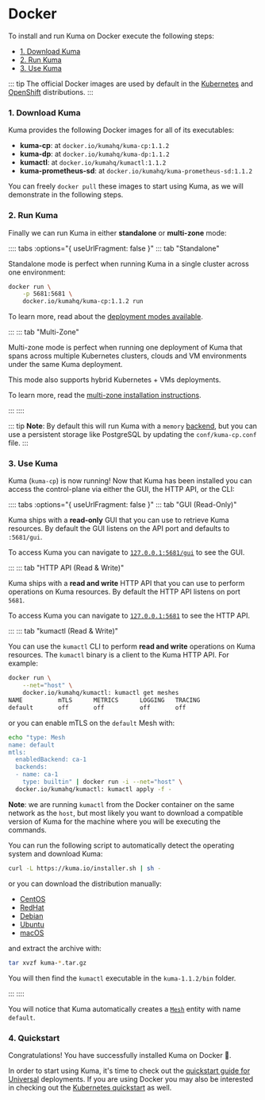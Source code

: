 # Docker

To install and run Kuma on Docker execute the following steps:

* [1. Download Kuma](#_1-download-kuma)
* [2. Run Kuma](#_2-run-kuma)
* [3. Use Kuma](#_3-use-kuma)

::: tip
The official Docker images are used by default in the [Kubernetes](/docs/1.1.2/installation/kubernetes/) and [OpenShift](/docs/1.1.2/installation/openshift/) distributions.
:::

### 1. Download Kuma

Kuma provides the following Docker images for all of its executables:

* **kuma-cp**: at `docker.io/kumahq/kuma-cp:1.1.2`
* **kuma-dp**: at `docker.io/kumahq/kuma-dp:1.1.2`
* **kumactl**: at `docker.io/kumahq/kumactl:1.1.2`
* **kuma-prometheus-sd**: at `docker.io/kumahq/kuma-prometheus-sd:1.1.2`

You can freely `docker pull` these images to start using Kuma, as we will demonstrate in the following steps.

### 2. Run Kuma

Finally we can run Kuma in either **standalone** or **multi-zone** mode:

:::: tabs :options="{ useUrlFragment: false }"
::: tab "Standalone"

Standalone mode is perfect when running Kuma in a single cluster across one environment:

```sh
docker run \
    -p 5681:5681 \
    docker.io/kumahq/kuma-cp:1.1.2 run
```

To learn more, read about the [deployment modes available](/docs/1.1.2/documentation/deployments/).

:::
::: tab "Multi-Zone"

Multi-zone mode is perfect when running one deployment of Kuma that spans across multiple Kubernetes clusters, clouds and VM environments under the same Kuma deployment. 

This mode also supports hybrid Kubernetes + VMs deployments.

To learn more, read the [multi-zone installation instructions](/docs/1.1.2/documentation/deployments/).

:::
::::

::: tip
**Note**: By default this will run Kuma with a `memory` [backend](../../documentation/backends), but you can use a persistent storage like PostgreSQL by updating the `conf/kuma-cp.conf` file.
:::

### 3. Use Kuma

Kuma (`kuma-cp`) is now running! Now that Kuma has been installed you can access the control-plane via either the GUI, the HTTP API, or the CLI:

:::: tabs :options="{ useUrlFragment: false }"
::: tab "GUI (Read-Only)"

Kuma ships with a **read-only** GUI that you can use to retrieve Kuma resources. By default the GUI listens on the API port and defaults to `:5681/gui`. 

To access Kuma you can navigate to [`127.0.0.1:5681/gui`](http://127.0.0.1:5681/gui) to see the GUI.

:::
::: tab "HTTP API (Read & Write)"

Kuma ships with a **read and write** HTTP API that you can use to perform operations on Kuma resources. By default the HTTP API listens on port `5681`.

To access Kuma you can navigate to [`127.0.0.1:5681`](http://127.0.0.1:5681) to see the HTTP API.

:::
::: tab "kumactl (Read & Write)"

You can use the `kumactl` CLI to perform **read and write** operations on Kuma resources. The `kumactl` binary is a client to the Kuma HTTP API. For example:

```sh
docker run \
    --net="host" \
    docker.io/kumahq/kumactl: kumactl get meshes
NAME          mTLS      METRICS      LOGGING   TRACING
default       off       off          off       off
```

or you can enable mTLS on the `default` Mesh with:

```sh
echo "type: Mesh
name: default
mtls:
  enabledBackend: ca-1
  backends:
  - name: ca-1
    type: builtin" | docker run -i --net="host" \
  docker.io/kumahq/kumactl: kumactl apply -f -
```

**Note**: we are running `kumactl` from the Docker container on the same network as the `host`, but most likely you want to download a compatible version of Kuma for the machine where you will be executing the commands.

You can run the following script to automatically detect the operating system and download Kuma:

```sh
curl -L https://kuma.io/installer.sh | sh -
```

or you can download the distribution manually:

* [CentOS](https://download.konghq.com/mesh-alpine/kuma-1.1.4-centos-amd64.tar.gz)
* [RedHat](https://download.konghq.com/mesh-alpine/kuma-1.1.4-rhel-amd64.tar.gz)
* [Debian](https://download.konghq.com/mesh-alpine/kuma-1.1.4-debian-amd64.tar.gz)
* [Ubuntu](https://download.konghq.com/mesh-alpine/kuma-1.1.4-ubuntu-amd64.tar.gz)
* [macOS](https://download.konghq.com/mesh-alpine/kuma-1.1.4-darwin-amd64.tar.gz)

and extract the archive with:

```sh
tar xvzf kuma-*.tar.gz
```

You will then find the `kumactl` executable in the `kuma-1.1.2/bin` folder.

:::
::::

You will notice that Kuma automatically creates a [`Mesh`](../../policies/mesh) entity with name `default`.

### 4. Quickstart

Congratulations! You have successfully installed Kuma on Docker 🚀. 

In order to start using Kuma, it's time to check out the [quickstart guide for Universal](/docs/1.1.2/quickstart/universal/) deployments. If you are using Docker you may also be interested in checking out the [Kubernetes quickstart](/docs/1.1.2/quickstart/kubernetes/) as well.
